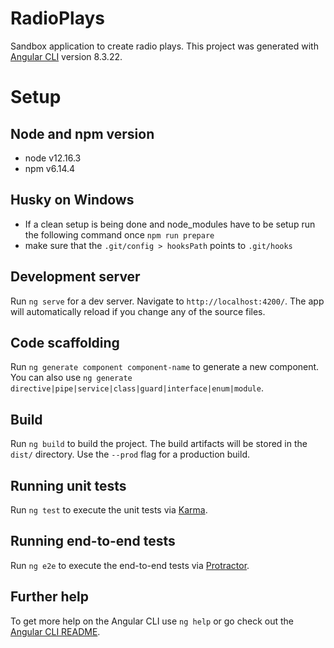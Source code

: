 # RadioPlays
Sandbox application to create radio plays. This project was generated with [Angular CLI](https://github.com/angular/angular-cli) version 8.3.22.

# Setup
## Node and npm version
* node v12.16.3
* npm v6.14.4

## Husky on Windows
* If a clean setup is being done and node_modules have to be setup run the following command once
``
npm run prepare
``
* make sure that the `.git/config > hooksPath` points to `.git/hooks` 

## Development server

Run `ng serve` for a dev server. Navigate to `http://localhost:4200/`. The app will automatically reload if you change any of the source files.

## Code scaffolding

Run `ng generate component component-name` to generate a new component. You can also use `ng generate directive|pipe|service|class|guard|interface|enum|module`.

## Build

Run `ng build` to build the project. The build artifacts will be stored in the `dist/` directory. Use the `--prod` flag for a production build.

## Running unit tests

Run `ng test` to execute the unit tests via [Karma](https://karma-runner.github.io).

## Running end-to-end tests

Run `ng e2e` to execute the end-to-end tests via [Protractor](http://www.protractortest.org/).

## Further help

To get more help on the Angular CLI use `ng help` or go check out the [Angular CLI README](https://github.com/angular/angular-cli/blob/master/README.md).
